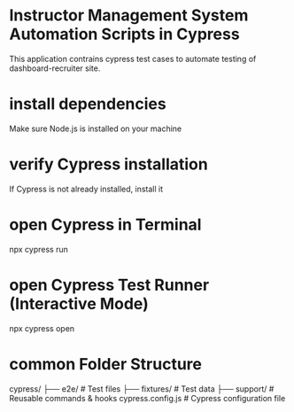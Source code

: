 # Instructor Management System Automation Scripts in Cypress
This application contrains cypress test cases to automate testing of dashboard-recruiter site.


# install dependencies
Make sure Node.js is installed on your machine


# verify Cypress installation
If Cypress is not already installed, install it

# open Cypress in Terminal
npx cypress run

# open Cypress Test Runner (Interactive Mode)
npx cypress open

# common Folder Structure
cypress/
  ├── e2e/           # Test files
  ├── fixtures/      # Test data
  ├── support/       # Reusable commands & hooks
cypress.config.js     # Cypress configuration file
